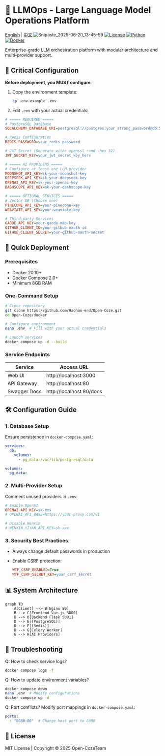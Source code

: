 # 🚀 LLMOps - Large Language Model Operations Platform 
[English](README.md) | [中文](README_ZH.md)
![Snipaste_2025-06-20_13-45-59](https://github.com/user-attachments/assets/aa3a68f8-372b-466e-a744-2a5028ed5931)
[![License](https://img.shields.io/badge/license-MIT-blue.svg)](LICENSE)
[![Python](https://img.shields.io/badge/python-3.9+-blue.svg)](https://www.python.org/)
[![Docker](https://img.shields.io/badge/docker-20.10+-blue.svg)](https://www.docker.com/)

Enterprise-grade LLM orchestration platform with modular architecture and multi-provider support.

## 🔐 Critical Configuration

**Before deployment, you MUST configure**:

1. Copy the environment template:

   ```bash
   cp .env.example .env
   ```

2. Edit `.env` with your actual credentials:

```ini
# ===== REQUIRED =====
# PostgreSQL Database
SQLALCHEMY_DATABASE_URI=postgresql://postgres:your_strong_password@db:5432/llmops

# Redis Configuration
REDIS_PASSWORD=your_redis_password

# JWT Secret (Generate with: openssl rand -hex 32)
JWT_SECRET_KEY=your_jwt_secret_key_here

# ===== AI PROVIDERS =====
# Configure at least one LLM provider
MOONSHOT_API_KEY=sk-your-moonshot-key
DEEPSEEK_API_KEY=sk-your-deepseek-key
OPENAI_API_KEY=sk-your-openai-key
DASHSCOPE_API_KEY=sk-your-dashscope-key

# ===== OPTIONAL SERVICES =====
# Vector DB (Choose one)
PINECONE_API_KEY=your-pinecone-key
WEAVIATE_API_KEY=your-weaviate-key

# Third-party Services
GAODE_API_KEY=your-gaode-map-key
GITHUB_CLIENT_ID=your-github-oauth-id
GITHUB_CLIENT_SECRET=your-github-oauth-secret
```

## 🚀 Quick Deployment

### Prerequisites

- Docker 20.10+
- Docker Compose 2.0+
- Minimum 8GB RAM

### One-Command Setup

```bash
# Clone repository
git clone https://github.com/Haohao-end/Open-Coze.git
cd Open-Coze/docker

# Configure environment
nano .env  # Fill with your actual credentials

# Launch services
docker compose up -d --build
```

### Service Endpoints

| Service      | Access URL               |
| ------------ | ------------------------ |
| Web UI       | http://localhost:3000    |
| API Gateway  | http://localhost:80      |
| Swagger Docs | http://localhost:80/docs |

## 🛠️ Configuration Guide

### 1. Database Setup

Ensure persistence in `docker-compose.yaml`:

```yaml
services:
  db:
    volumes:
      - pg_data:/var/lib/postgresql/data

volumes:
  pg_data:
```

### 2. Multi-Provider Setup

Comment unused providers in `.env`:

```ini
# Enable OpenAI
OPENAI_API_KEY=sk-xxx
# OPENAI_API_BASE=https://your-proxy.com/v1

# Disable Wenxin
# WENXIN_YIYAN_API_KEY=sk-xxx
```

### 3. Security Best Practices

- Always change default passwords in production

- Enable CSRF protection:

  ```ini
  WTF_CSRF_ENABLED=True
  WTF_CSRF_SECRET_KEY=your_csrf_secret
  ```

## 📊 System Architecture

```mermaid
graph TD
    A[Client] --> B[Nginx 80]
    B --> C[Frontend Vue.js 3000]
    B --> D[Backend Flask 5001]
    D --> E[(PostgreSQL)]
    D --> F[(Redis)]
    D --> G[Celery Worker]
    G --> H[AI Providers]
```

## 🔧 Troubleshooting

Q: How to check service logs?

```bash
docker compose logs -f
```

Q: How to update environment variables?

```bash
docker compose down
nano .env  # Modify configurations
docker compose up -d
```

Q: Port conflicts?
Modify port mappings in `docker-compose.yaml`:

```yaml
ports:
  - "8080:80"  # Change host port to 8080
```

## 📜 License

MIT License | Copyright © 2025 Open-CozeTeam

